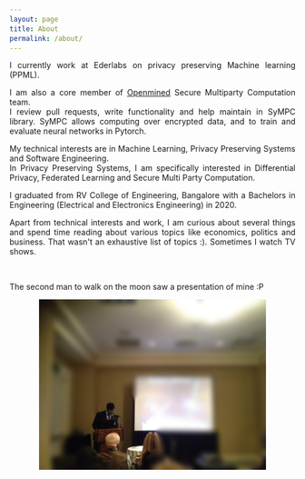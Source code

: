 ```yaml
---
layout: page
title: About
permalink: /about/
---
```


<p style="text-align:justify">I currently work at Ederlabs on privacy preserving Machine learning (PPML).</p>
<p style="text-align:justify">I am also a core member of <a target="_blank" href="https://www.openmined.org/">Openmined</a> Secure Multiparty Computation team.
<br/>
I review pull requests, write functionality and help maintain in SyMPC library. SyMPC allows computing over encrypted data, and to train and evaluate neural networks in Pytorch.</p>

<p style="text-align:justify">My technical interests are in Machine Learning, Privacy Preserving Systems and Software Engineering.<br />
In Privacy Preserving Systems, I am specifically interested in Differential Privacy, Federated Learning and Secure Multi Party Computation.</p>

<p style="text-align:justify">I graduated from RV College of Engineering, Bangalore with a Bachelors in Engineering (Electrical and Electronics Engineering) in 2020.</p>

<p style="text-align:justify">Apart from technical interests and work, I am curious about several things and spend time reading about various topics like economics, politics and business. That wasn't an exhaustive list of topics :). Sometimes I watch TV shows. </p>
<br />

<p>The second man to walk on the moon saw a presentation of mine :P </p>

<center>
<img height="300px" width="400px" src="https://github.com/kamathhrishi/MyWebsite/blob/gh-pages/assets/buzz.jpg?raw=true">
</center>
